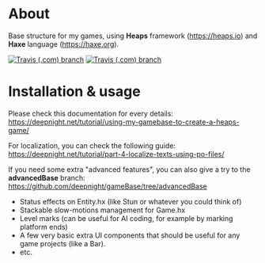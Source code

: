 # About

Base structure for my games, using **Heaps** framework (https://heaps.io) and **Haxe** language (https://haxe.org).

[![Travis (.com) branch](https://img.shields.io/travis/com/deepnight/gameBase/master?label=master)](https://travis-ci.com/github/deepnight/gameBase)
[![Travis (.com) branch](https://img.shields.io/travis/com/deepnight/gameBase/advancedBase?label=advancedBase)](https://travis-ci.com/github/deepnight/gameBase)

# Installation & usage

Please check this documentation for every details: https://deepnight.net/tutorial/using-my-gamebase-to-create-a-heaps-game/

For localization, you can check the following guide: https://deepnight.net/tutorial/part-4-localize-texts-using-po-files/

If you need some extra "advanced features", you can also give a try to the **advancedBase** branch: https://github.com/deepnight/gameBase/tree/advancedBase

 * Status effects on Entity.hx (like Stun or whatever you could think of)
 * Stackable slow-motions management for Game.hx
 * Level marks (can be useful for AI coding, for example by marking platform ends)
 * A few very basic extra UI components that should be useful for any game projects (like a Bar).
 * etc.
